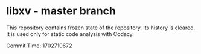 # libxv - master branch

This repository contains frozen state of the repository.
Its history is cleared. It is used only for static code
analysis with Codacy.

Commit Time: 1702710672